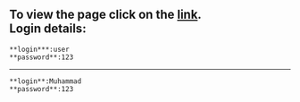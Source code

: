 To view the page click on the [link](https://muhammad-21.github.io/calendar-events/).  
Login details:  
-----------------------------------------------------------------------------------
    **login***:user   
    **password**:123  
***********************************************************************************
    **login**:Muhammad  
    **password**:123  